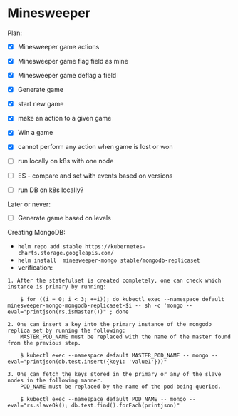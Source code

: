 # Minesweeper

Plan:

* [x] Minesweeper game actions
* [x] Minesweeper game flag field as mine
* [x] Minesweeper game deflag a field 
* [x] Generate game
* [x] start new game
* [x] make an action to a given game
* [x] Win a game
* [x] cannot perform any action when game is lost or won
* [ ] run locally on k8s with one node
* [ ] ES - compare and set with events based on versions 
* [ ] run DB on k8s locally?


Later or never:

* [ ] Generate game based on levels


Creating MongoDB:

* `helm repo add stable https://kubernetes-charts.storage.googleapis.com/`
* `helm install  minesweeper-mongo stable/mongodb-replicaset`
* verification:
```
1. After the statefulset is created completely, one can check which instance is primary by running:

    $ for ((i = 0; i < 3; ++i)); do kubectl exec --namespace default minesweeper-mongo-mongodb-replicaset-$i -- sh -c 'mongo --eval="printjson(rs.isMaster())"'; done

2. One can insert a key into the primary instance of the mongodb replica set by running the following:
    MASTER_POD_NAME must be replaced with the name of the master found from the previous step.

    $ kubectl exec --namespace default MASTER_POD_NAME -- mongo --eval="printjson(db.test.insert({key1: 'value1'}))"

3. One can fetch the keys stored in the primary or any of the slave nodes in the following manner.
    POD_NAME must be replaced by the name of the pod being queried.

    $ kubectl exec --namespace default POD_NAME -- mongo --eval="rs.slaveOk(); db.test.find().forEach(printjson)"
```